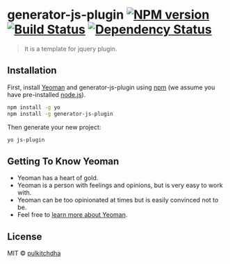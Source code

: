 # generator-js-plugin [![NPM version][npm-image]][npm-url] [![Build Status][travis-image]][travis-url] [![Dependency Status][daviddm-image]][daviddm-url]
> It is a template for jquery plugin.

## Installation

First, install [Yeoman](http://yeoman.io) and generator-js-plugin using [npm](https://www.npmjs.com/) (we assume you have pre-installed [node.js](https://nodejs.org/)).

```bash
npm install -g yo
npm install -g generator-js-plugin
```

Then generate your new project:

```bash
yo js-plugin
```

## Getting To Know Yeoman

 * Yeoman has a heart of gold.
 * Yeoman is a person with feelings and opinions, but is very easy to work with.
 * Yeoman can be too opinionated at times but is easily convinced not to be.
 * Feel free to [learn more about Yeoman](http://yeoman.io/).

## License

MIT © [pulkitchdha]()


[npm-image]: https://badge.fury.io/js/generator-js-plugin.svg
[npm-url]: https://npmjs.org/package/generator-js-plugin
[travis-image]: https://travis-ci.org/Pulkitchadha/generator-js-plugin.svg?branch=master
[travis-url]: https://travis-ci.org/Pulkitchadha/generator-js-plugin
[daviddm-image]: https://david-dm.org/Pulkitchadha/generator-js-plugin.svg?theme=shields.io
[daviddm-url]: https://david-dm.org/Pulkitchadha/generator-js-plugin
